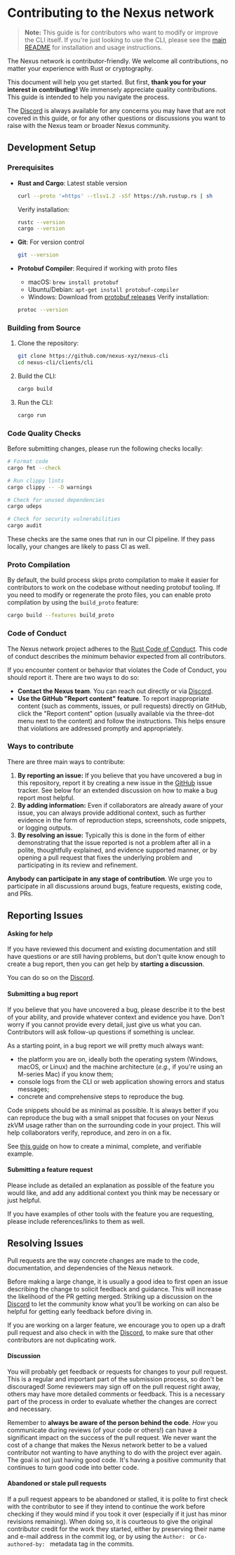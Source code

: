 # Contributing to the Nexus network

> **Note:** This guide is for contributors who want to modify or improve the CLI itself. If you're just looking to use the CLI, please see the [main README](README.md) for installation and usage instructions.

The Nexus network is contributor-friendly.
We welcome all contributions, no matter your experience with Rust or cryptography.

This document will help you get started. But first, **thank you for your interest in contributing!** We immensely appreciate quality contributions. This guide is intended to help you navigate the process.

The [Discord][discord] is always available for any concerns you may have that are not covered in this guide, or for any other questions or discussions you want to raise with the Nexus team or broader Nexus community.

## Development Setup

### Prerequisites

- **Rust and Cargo**: Latest stable version
  ```bash
  curl --proto '=https' --tlsv1.2 -sSf https://sh.rustup.rs | sh
  ```
  Verify installation:
  ```bash
  rustc --version
  cargo --version
  ```

- **Git**: For version control
  ```bash
  git --version
  ```

- **Protobuf Compiler**: Required if working with proto files
    - macOS: `brew install protobuf`
    - Ubuntu/Debian: `apt-get install protobuf-compiler`
    - Windows: Download from [protobuf releases](https://github.com/protocolbuffers/protobuf/releases)
      Verify installation:
  ```bash
  protoc --version
  ```

### Building from Source

1. Clone the repository:
   ```bash
   git clone https://github.com/nexus-xyz/nexus-cli
   cd nexus-cli/clients/cli
   ```

2. Build the CLI:
   ```bash
   cargo build
   ```

3. Run the CLI:
   ```bash
   cargo run
   ```

### Code Quality Checks

Before submitting changes, please run the following checks locally:

```bash
# Format code
cargo fmt --check

# Run clippy lints
cargo clippy -- -D warnings

# Check for unused dependencies
cargo udeps

# Check for security vulnerabilities
cargo audit
```

These checks are the same ones that run in our CI pipeline. If they pass locally, your
changes are likely to pass CI as well.

### Proto Compilation

By default, the build process skips proto compilation to make it easier for contributors to work on the codebase without needing protobuf tooling. If you need to modify or regenerate the proto files, you can enable proto compilation by using the `build_proto` feature:

```bash
cargo build --features build_proto
```

### Code of Conduct

The Nexus network project adheres to the [Rust Code of Conduct][rust-coc]. This code of conduct describes the _minimum_ behavior
expected from all contributors.

If you encounter content or behavior that violates the Code of Conduct, you should report it. There are two ways to do so:

* **Contact the Nexus team**. You can reach out directly or via [Discord](https://discord.com/invite/nexus-xyz).
* **Use the GitHub "Report content" feature**. To report inappropriate content (such as comments, issues, or pull requests) directly on GitHub, click the "Report content" option (usually available via the three-dot menu next to the content) and follow the instructions. This helps ensure that violations are addressed promptly and appropriately.

### Ways to contribute

There are three main ways to contribute:

1. **By reporting an issue:** If you believe that you have uncovered a bug in this repository, report it by creating a new issue in the [GitHub][gh] issue tracker. See below for an extended discussion on how to make a bug report most helpful.
2. **By adding information:** Even if collaborators are already aware of your issue, you can always provide additional context, such as further evidence in the form of reproduction steps, screenshots, code snippets, or logging outputs.
3. **By resolving an issue:** Typically this is done in the form of either demonstrating that the issue reported is not a problem after all in a polite, thoughtfully explained, and evidence supported manner, or by opening a pull request that fixes the underlying problem and participating in its review and refinement.

**Anybody can participate in any stage of contribution**. We urge you to participate in all discussions around bugs, feature requests, existing code, and PRs.

## Reporting Issues

#### Asking for help

If you have reviewed this document and existing documentation and still have questions or are still having problems, but don't quite know enough to create a bug report, then
you can get help by **starting a discussion**.

You can do so on the [Discord][discord].

#### Submitting a bug report

If you believe that you have uncovered a bug, please describe it to the best of your ability, and provide whatever context and evidence you have. Don't worry if you cannot provide every detail, just give us what you can. Contributors will ask follow-up questions if something is unclear.

As a starting point, in a bug report we will pretty much always want:

- the platform you are on, ideally both the operating system (Windows, macOS, or Linux) and the machine architecture (_e.g.,_ if you're using an M-series Mac) if you know them;
- console logs from the CLI or web application showing errors and status messages;
- concrete and comprehensive steps to reproduce the bug.

Code snippets should be as minimal as possible. It is always better if you can reproduce the bug with a small snippet that focuses on your Nexus zkVM usage rather than on the surrounding code in your project. This will help collaborators verify, reproduce, and zero in on a fix.

See [this guide][mcve] on how to create a minimal, complete, and verifiable example.

#### Submitting a feature request

Please include as detailed an explanation as possible of the feature you would like, and add any additional context you think may be necessary or just helpful.

If you have examples of other tools with the feature you are requesting, please include references/links to them as well.

## Resolving Issues

Pull requests are the way concrete changes are made to the code, documentation, and dependencies of the Nexus network.

Before making a large change, it is usually a good idea to first open an issue describing the change to solicit feedback and guidance.
This will increase the likelihood of the PR getting merged. Striking up a discussion on the [Discord][discord] to let the community know
what you'll be working on can also be helpful for getting early feedback before diving in.

If you are working on a larger feature, we encourage you to open up a draft pull request and also check in with the [Discord][discord], to make sure that other
contributors are not duplicating work.

#### Discussion

You will probably get feedback or requests for changes to your pull request.
This is a regular and important part of the submission process, so don't be discouraged! Some reviewers may sign off on the pull
request right away, others may have more detailed comments or feedback. This is a necessary part of the process in order
to evaluate whether the changes are correct and necessary.

Remember to **always be aware of the person behind the code**. _How_ you communicate during reviews (of your code or others!) can have a significant impact on the success
of the pull request. We never want the cost of a change that makes the Nexus network better to be a valued contributor not
wanting to have anything to do with the project ever again. The goal is not just having good code. It's having a positive community that continues to turn good code into better code.

#### Abandoned or stale pull requests

If a pull request appears to be abandoned or stalled, it is polite to first check with the contributor to see if they
intend to continue the work before checking if they would mind if you took it over (especially if it just has minor revisions
remaining). When doing so, it is courteous to give the original contributor credit for the work they started, either by
preserving their name and e-mail address in the commit log, or by using the `Author: ` or `Co-authored-by: ` metadata
tag in the commits.

[rust-coc]: https://github.com/rust-lang/rust/blob/master/CODE_OF_CONDUCT.md

[gh]: https://github.com/nexus-xyz/network-api

[discord]: https://discord.com/invite/nexus-xyz

[mcve]: https://stackoverflow.com/help/mcve

[reth-contributing]: https://github.com/paradigmxyz/reth/blob/main/CONTRIBUTING.md

